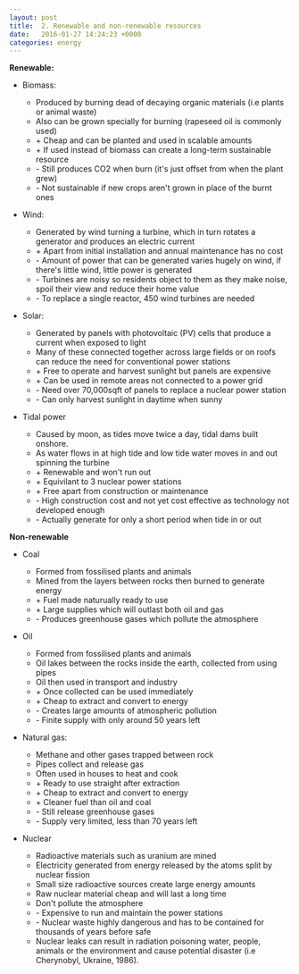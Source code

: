 ```yaml
---
layout: post
title:  2. Renewable and non-renewable resources
date:   2016-01-27 14:24:23 +0000
categories: energy
---
```


**Renewable:**

* Biomass:
	* Produced by burning dead of decaying organic materials (i.e plants or animal waste)
	* Also can be grown specially for burning (rapeseed oil is commonly used)
	* \+ Cheap and can be planted and used in scalable amounts
	* \+ If used instead of biomass can create a long-term sustainable resource
	* \- Still produces CO2 when burn (it's just offset from when the plant grew)
	* \- Not sustainable if new crops aren't grown in place of the burnt ones

* Wind:
	* Generated by wind turning a turbine, which in turn rotates a generator and produces an electric current
	* \+ Apart from initial installation and annual maintenance has no cost
	* \- Amount of power that can be generated varies hugely on wind, if there's little wind, little power is generated
	* \- Turbines are noisy so residents object to them as they make noise, spoil their view and reduce their home value
	* \- To replace a single reactor, 450 wind turbines are needed

* Solar:
	* Generated by panels with photovoltaic (PV) cells that produce a current when exposed to light 
	* Many of these connected together across large fields or on roofs can reduce the need for conventional power stations
	* \+ Free to operate and harvest sunlight but panels are expensive
	* \+ Can be used in remote areas not connected to a power grid
	* \- Need over 70,000sqft of panels to replace a nuclear power station
	* \- Can only harvest sunlight in daytime when sunny

* Tidal power
	* Caused by moon, as tides move twice a day, tidal dams built onshore. 
	* As water flows in at high tide and low tide water moves in and out spinning the turbine
	* \+ Renewable and won't run out
	* \+ Equivilant to 3 nuclear power stations
	* \+ Free apart from construction or maintenance
	* \- High construction cost and not yet cost effective as technology not developed enough
	* \- Actually generate for only a short period when tide in or out  

**Non-renewable**

* Coal
	* Formed from fossilised plants and animals
	* Mined from the layers between rocks then burned to generate energy
	* \+ Fuel made naturually ready to use
	* \+ Large supplies which will outlast both oil and gas
	* \- Produces greenhouse gases which pollute the atmosphere

* Oil
	* Formed from fossilised plants and animals 
	* Oil lakes between the rocks inside the earth, collected from using pipes
	* Oil then used in transport and industry 
	* \+ Once collected can be used immediately
	* \+ Cheap to extract and convert to energy
	* \- Creates large amounts of atmospheric pollution
	* \- Finite supply with only around 50 years left

* Natural gas:
	* Methane and other gases trapped between rock
	* Pipes collect and release gas
	* Often used in houses to heat and cook
	* \+ Ready to use straight after extraction
	* \+ Cheap to extract and convert to energy
	* \+ Cleaner fuel than oil and coal
	* \- Still release greenhouse gases
	* \- Supply very limited, less than 70 years left

* Nuclear
	* Radioactive materials such as uranium are mined
	* Electricity generated from energy released by the atoms split by nuclear fission
	* Small size radioactive sources create large energy amounts
	* Raw nuclear material cheap and will last a long time
	* Don't pollute the atmosphere
	* \- Expensive to run and maintain the power stations
	* \- Nuclear waste highly dangerous and has to be contained for thousands of years before safe
	* Nuclear leaks can result in radiation poisoning water, people, animals or the environment and cause potential disaster (i.e Cherynobyl, Ukraine, 1986). 